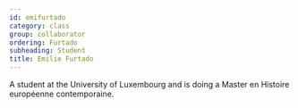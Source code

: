 ```yaml
---
id: emifurtado
category: class 
group: collaborator
ordering: Furtado
subheading: Student
title: Emilie Furtado
---
```


A student at the University of Luxembourg and is doing a Master en Histoire européenne contemporaine.
